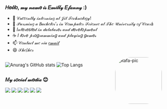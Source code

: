 ### 𝐻𝑒𝓁𝓁𝑜, 𝓂𝓎 𝓃𝒶𝓂𝑒 𝒾𝓈 𝐸𝓂𝒾𝓁𝓁𝓎 𝐸𝒻𝒶𝓃𝓃𝓎 :)

- 🔭 𝒞𝓊rr𝑒𝓃𝓉𝓁𝓎 𝒾𝓃𝓉𝑒𝓇𝓃𝒾𝓃𝑔 𝒶𝓉 𝒥𝒾𝓉 𝒯𝑒𝒸𝒽𝓃𝑜𝓁𝑜𝑔𝓎!
- 🌱 𝒫𝓊𝓇𝓈𝓊𝒾𝓃𝑔 𝒶 𝐵𝒶𝒸𝒽𝑒𝓁𝑜𝓇’𝓈 𝒾𝓃 𝒞𝑜𝓂𝓅𝓊𝓉𝑒𝓇 𝒮𝒸𝒾𝑒𝓃𝒸𝑒 𝒶𝓉 𝒯𝒽𝑒 𝒰𝓃𝒾𝓋𝑒𝓇𝓈𝒾𝓉𝓎 𝑜𝒻 𝒞𝑒𝒶𝓇á
- 💬 𝐼𝓃𝓉𝑒𝓇𝑒𝑠𝓉𝑒𝒹 𝒾𝓃 𝒹𝒶𝓉𝒶𝒷𝒶𝓈𝑒𝓈 𝒶𝓃𝒹 𝒹𝑒𝓋𝑒𝓁𝑜𝓅𝓂𝑒𝓃𝓉
- ☕ 𝐼 𝓁𝑜𝓋𝑒 𝓅𝓇𝑜𝑔𝓇𝒶𝓂𝓂𝒾𝓃𝑔 𝒶𝓃𝒹 𝓅𝓁𝒶𝓎𝒾𝓃𝑔 𝑔𝒶𝓂𝑒𝓈
- 📫 𝒞𝑜𝓃𝓉𝒶𝒸𝓉 𝓂𝑒 𝓋𝒾𝒶 <a href = "mailto:emillydalmeida@gmail.com">𝑒𝓂𝒶𝒾𝓁</a>
- 😄 𝒮𝒽𝑒/𝒽𝑒𝓇

<img align="right" alt="Rafa-pic" height="150" style="border-radius:50px;" src="https://user-images.githubusercontent.com/47991400/228646628-56b6d968-fc67-4318-923c-f41d4fb4a85b.gif">

##

![Anurag's GitHub stats](https://github-readme-stats.vercel.app/api?username=emillydalmeida&show_icons=true&theme=omni)
![Top Langs](https://github-readme-stats.vercel.app/api/top-langs/?username=emillydalmeida&layout=compact&theme=omni)

##

### 𝑀𝓎 𝓈𝑜𝒸𝒾𝒶𝓁 𝓂𝑒𝒹𝒾𝒶 😊

  <a href="https://www.youtube.com/channel/UCfcW44WYsRsGeKWHnqgEriQ" target="_blank"><img src="https://img.shields.io/badge/YouTube-FF0000?style=for-the-badge&logo=youtube&logoColor=white" target="_blank"></a>
  <a href="https://instagram.com/emillydalmeida" target="_blank"><img src="https://img.shields.io/badge/-Instagram-%23E4405F?style=for-the-badge&logo=instagram&logoColor=white" target="_blank"></a>
 	<a href="https://www.twitch.tv/emyefanny" target="_blank"><img src="https://img.shields.io/badge/Twitch-9146FF?style=for-the-badge&logo=twitch&logoColor=white" target="_blank"></a>
  <a href = "mailto:emillydalmeida@gmail.com"><img src="https://img.shields.io/badge/-Gmail-%23333?style=for-the-badge&logo=gmail&logoColor=white" target="_blank"></a>
  <a href="https://www.linkedin.com/in/emilly-almeida-638535270/" target="_blank"><img src="https://img.shields.io/badge/-LinkedIn-%230077B5?style=for-the-badge&logo=linkedin&logoColor=white" target="_blank"></a> 
  <a href="https://steamcommunity.com/id/babyemy" target="_blank"><img src="https://img.shields.io/badge/Steam-000000?style=for-the-badge&logo=steam&logoColor=white" target="_blank"></a>



